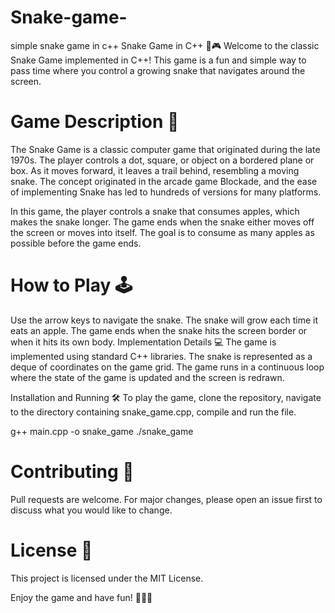 # Snake-game-
simple snake game in c++ 
Snake Game in C++ 🐍🎮
Welcome to the classic Snake Game implemented in C++! This game is a fun and simple way to pass time where you control a growing snake that navigates around the screen.

# Game Description 📝
The Snake Game is a classic computer game that originated during the late 1970s. The player controls a dot, square, or object on a bordered plane or box. As it moves forward, it leaves a trail behind, resembling a moving snake. The concept originated in the arcade game Blockade, and the ease of implementing Snake has led to hundreds of versions for many platforms.

In this game, the player controls a snake that consumes apples, which makes the snake longer. The game ends when the snake either moves off the screen or moves into itself. The goal is to consume as many apples as possible before the game ends.

# How to Play 🕹️
Use the arrow keys to navigate the snake.
The snake will grow each time it eats an apple.
The game ends when the snake hits the screen border or when it hits its own body.
Implementation Details 💻
The game is implemented using standard C++ libraries. The snake is represented as a deque of coordinates on the game grid. The game runs in a continuous loop where the state of the game is updated and the screen is redrawn.

Installation and Running 🛠️
To play the game, clone the repository, navigate to the directory containing snake_game.cpp, compile and run the file.

g++ main.cpp -o snake_game
./snake_game

# Contributing 🤝
Pull requests are welcome. For major changes, please open an issue first to discuss what you would like to change.

# License 📄
This project is licensed under the MIT License.

Enjoy the game and have fun! 🎉🎉🎉
